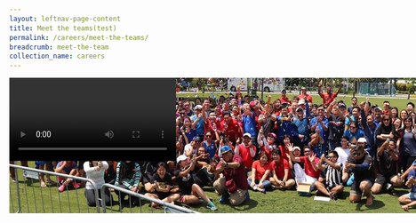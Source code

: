 ```yaml
---
layout: leftnav-page-content
title: Meet the teams(test)
permalink: /careers/meet-the-teams/
breadcrumb: meet-the-team
collection_name: careers
---
```


<div class="col is-12">
  <img src="../images/careers/hero-banner.jpg" style="position: fixed;z-index:-1;"/>
  <video controls>
  <source src="video/careers/test.mp4" type="video/mp4">
  Your browser does not support the video tag.
  </video>
</div>
